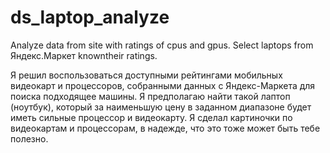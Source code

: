 # ds_laptop_analyze

Analyze data from site with ratings of cpus and gpus. Select laptops from Яндекс.Маркет knowntheir ratings.

Я решил воспользоваться доступными рейтингами мобильных видеокарт и процессоров, собранными данных с Яндекс-Маркета для поиска подходящее машины. Я предполагаю найти такой лаптоп (ноутбук), который за наименьшую цену в заданном диапазоне будет иметь сильные процессор и видеокарту.
Я сделал картиночки по видеокартам и процессорам, в надежде, что это тоже может быть тебе полезно. 
